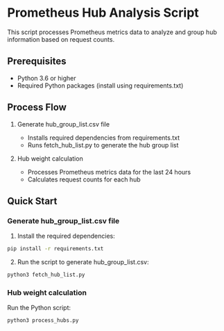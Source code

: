 # Prometheus Hub Analysis Script

This script processes Prometheus metrics data to analyze and group hub information based on request counts.

## Prerequisites

- Python 3.6 or higher
- Required Python packages (install using requirements.txt)

## Process Flow

1. Generate hub_group_list.csv file
   - Installs required dependencies from requirements.txt
   - Runs fetch_hub_list.py to generate the hub group list

2. Hub weight calculation
   - Processes Prometheus metrics data for the last 24 hours
   - Calculates request counts for each hub

## Quick Start

### Generate hub_group_list.csv file

1. Install the required dependencies:
```bash
pip install -r requirements.txt
```

2. Run the script to generate hub_group_list.csv:
```bash
python3 fetch_hub_list.py
```

### Hub weight calculation

Run the Python script:
```bash
python3 process_hubs.py
```
